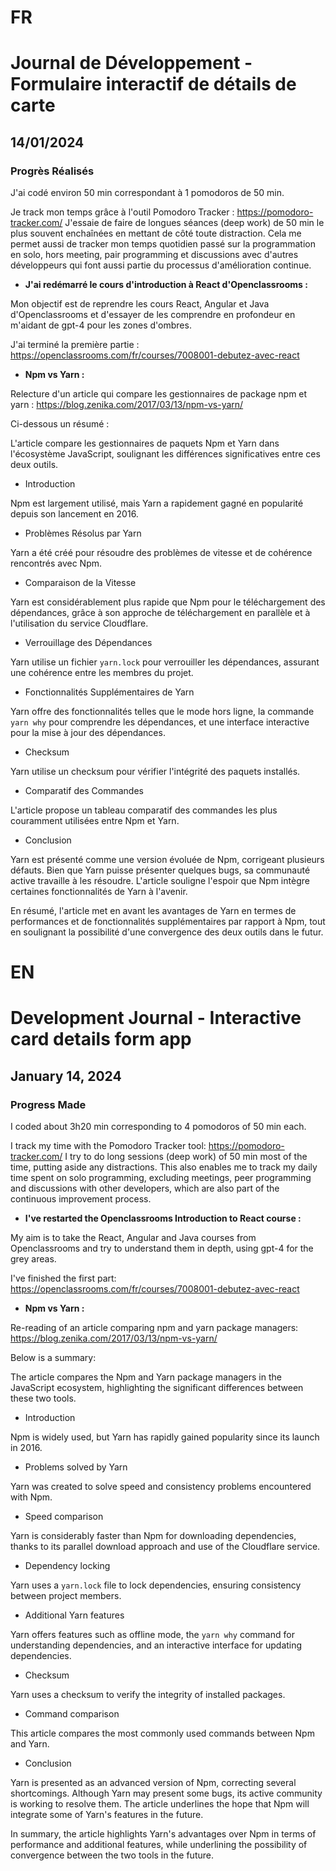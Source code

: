 # FR

# Journal de Développement - Formulaire interactif de détails de carte

## 14/01/2024

### Progrès Réalisés

J'ai codé environ 50 min correspondant à 1 pomodoros de 50 min.

Je track mon temps grâce à l'outil Pomodoro Tracker : https://pomodoro-tracker.com/
J'essaie de faire de longues séances (deep work) de 50 min le plus souvent enchaînées en mettant de côté toute distraction.
Cela me permet aussi de tracker mon temps quotidien passé sur la programmation en solo, hors meeting, pair programming et discussions avec d'autres développeurs qui font aussi partie du processus d'amélioration continue.

- **J'ai redémarré le cours d'introduction à React d'Openclassrooms :**

Mon objectif est de reprendre les cours React, Angular et Java d'Openclassrooms et d'essayer de les comprendre en profondeur en m'aidant de gpt-4 pour les zones d'ombres.

J'ai terminé la première partie : https://openclassrooms.com/fr/courses/7008001-debutez-avec-react

- **Npm vs Yarn :**

Relecture d'un article qui compare les gestionnaires de package npm et yarn : https://blog.zenika.com/2017/03/13/npm-vs-yarn/

Ci-dessous un résumé :

L'article compare les gestionnaires de paquets Npm et Yarn dans l'écosystème JavaScript, soulignant les différences significatives entre ces deux outils.

- Introduction

Npm est largement utilisé, mais Yarn a rapidement gagné en popularité depuis son lancement en 2016.

- Problèmes Résolus par Yarn

Yarn a été créé pour résoudre des problèmes de vitesse et de cohérence rencontrés avec Npm.

- Comparaison de la Vitesse

Yarn est considérablement plus rapide que Npm pour le téléchargement des dépendances, grâce à son approche de téléchargement en parallèle et à l'utilisation du service Cloudflare.

- Verrouillage des Dépendances

Yarn utilise un fichier `yarn.lock` pour verrouiller les dépendances, assurant une cohérence entre les membres du projet.

- Fonctionnalités Supplémentaires de Yarn

Yarn offre des fonctionnalités telles que le mode hors ligne, la commande `yarn why` pour comprendre les dépendances, et une interface interactive pour la mise à jour des dépendances.

- Checksum

Yarn utilise un checksum pour vérifier l'intégrité des paquets installés.

- Comparatif des Commandes

L'article propose un tableau comparatif des commandes les plus couramment utilisées entre Npm et Yarn.

- Conclusion

Yarn est présenté comme une version évoluée de Npm, corrigeant plusieurs défauts. Bien que Yarn puisse présenter quelques bugs, sa communauté active travaille à les résoudre. L'article souligne l'espoir que Npm intègre certaines fonctionnalités de Yarn à l'avenir.

En résumé, l'article met en avant les avantages de Yarn en termes de performances et de fonctionnalités supplémentaires par rapport à Npm, tout en soulignant la possibilité d'une convergence des deux outils dans le futur.

# EN

# Development Journal - Interactive card details form app

## January 14, 2024

### Progress Made

I coded about 3h20 min corresponding to 4 pomodoros of 50 min each.

I track my time with the Pomodoro Tracker tool: https://pomodoro-tracker.com/
I try to do long sessions (deep work) of 50 min most of the time, putting aside any distractions.
This also enables me to track my daily time spent on solo programming, excluding meetings, peer programming and discussions with other developers, which are also part of the continuous improvement process.

- **I've restarted the Openclassrooms Introduction to React course :**

My aim is to take the React, Angular and Java courses from Openclassrooms and try to understand them in depth, using gpt-4 for the grey areas.

I've finished the first part: https://openclassrooms.com/fr/courses/7008001-debutez-avec-react

- **Npm vs Yarn :**

Re-reading of an article comparing npm and yarn package managers: https://blog.zenika.com/2017/03/13/npm-vs-yarn/

Below is a summary:

The article compares the Npm and Yarn package managers in the JavaScript ecosystem, highlighting the significant differences between these two tools.

- Introduction

Npm is widely used, but Yarn has rapidly gained popularity since its launch in 2016.

- Problems solved by Yarn

Yarn was created to solve speed and consistency problems encountered with Npm.

- Speed comparison

Yarn is considerably faster than Npm for downloading dependencies, thanks to its parallel download approach and use of the Cloudflare service.

- Dependency locking

Yarn uses a `yarn.lock` file to lock dependencies, ensuring consistency between project members.

- Additional Yarn features

Yarn offers features such as offline mode, the `yarn why` command for understanding dependencies, and an interactive interface for updating dependencies.

- Checksum

Yarn uses a checksum to verify the integrity of installed packages.

- Command comparison

This article compares the most commonly used commands between Npm and Yarn.

- Conclusion

Yarn is presented as an advanced version of Npm, correcting several shortcomings. Although Yarn may present some bugs, its active community is working to resolve them. The article underlines the hope that Npm will integrate some of Yarn's features in the future.

In summary, the article highlights Yarn's advantages over Npm in terms of performance and additional features, while underlining the possibility of convergence between the two tools in the future.
